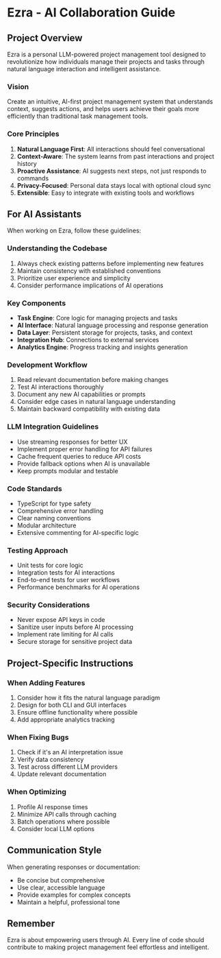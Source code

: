 # Ezra - AI Collaboration Guide

## Project Overview

Ezra is a personal LLM-powered project management tool designed to revolutionize how individuals manage their projects and tasks through natural language interaction and intelligent assistance.

### Vision
Create an intuitive, AI-first project management system that understands context, suggests actions, and helps users achieve their goals more efficiently than traditional task management tools.

### Core Principles
1. **Natural Language First**: All interactions should feel conversational
2. **Context-Aware**: The system learns from past interactions and project history
3. **Proactive Assistance**: AI suggests next steps, not just responds to commands
4. **Privacy-Focused**: Personal data stays local with optional cloud sync
5. **Extensible**: Easy to integrate with existing tools and workflows

## For AI Assistants

When working on Ezra, follow these guidelines:

### Understanding the Codebase
1. Always check existing patterns before implementing new features
2. Maintain consistency with established conventions
3. Prioritize user experience and simplicity
4. Consider performance implications of AI operations

### Key Components
- **Task Engine**: Core logic for managing projects and tasks
- **AI Interface**: Natural language processing and response generation
- **Data Layer**: Persistent storage for projects, tasks, and context
- **Integration Hub**: Connections to external services
- **Analytics Engine**: Progress tracking and insights generation

### Development Workflow
1. Read relevant documentation before making changes
2. Test AI interactions thoroughly
3. Document any new AI capabilities or prompts
4. Consider edge cases in natural language understanding
5. Maintain backward compatibility with existing data

### LLM Integration Guidelines
- Use streaming responses for better UX
- Implement proper error handling for API failures
- Cache frequent queries to reduce API costs
- Provide fallback options when AI is unavailable
- Keep prompts modular and testable

### Code Standards
- TypeScript for type safety
- Comprehensive error handling
- Clear naming conventions
- Modular architecture
- Extensive commenting for AI-specific logic

### Testing Approach
- Unit tests for core logic
- Integration tests for AI interactions
- End-to-end tests for user workflows
- Performance benchmarks for AI operations

### Security Considerations
- Never expose API keys in code
- Sanitize user inputs before AI processing
- Implement rate limiting for AI calls
- Secure storage for sensitive project data

## Project-Specific Instructions

### When Adding Features
1. Consider how it fits the natural language paradigm
2. Design for both CLI and GUI interfaces
3. Ensure offline functionality where possible
4. Add appropriate analytics tracking

### When Fixing Bugs
1. Check if it's an AI interpretation issue
2. Verify data consistency
3. Test across different LLM providers
4. Update relevant documentation

### When Optimizing
1. Profile AI response times
2. Minimize API calls through caching
3. Batch operations where possible
4. Consider local LLM options

## Communication Style
When generating responses or documentation:
- Be concise but comprehensive
- Use clear, accessible language
- Provide examples for complex concepts
- Maintain a helpful, professional tone

## Remember
Ezra is about empowering users through AI. Every line of code should contribute to making project management feel effortless and intelligent.